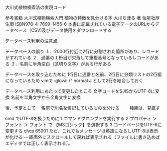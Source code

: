 大川式植物検索法の実現コード

参考書籍
大川式植物検索入門 植物の特徴を見分ける本 大川ち津る 著 恒星社厚生閣 ISBN978-4-7699-1455-6
  本書に記載されている電子データのURLからデータベース（CSV)及びデータ使用をダウンロードする

データベース利用の注意点

データベースの誤り
 １．2000行付近に2行に分割された箇所があり、レコードがずれている
 ２．通番の１桁目が欠落して重複番号となっているレコードがある
 ３．名前に半角空白（区切り文字）がある行がある

データベースを取り込むために
 1行目に通番と名前、2行目に分類リストの2行組になっているため
 vimで
 :gloval /^ normal J
 として2行を結合しておく

データベース利用にあたって変更したところ
 文字コードをSJISからUTF-8に変換
 名前を半角文字から全角文字に変換

後、予定として
 　名前で別名を併記しているものを分ける
　　種類は、見直す

cmd でUTF-8を扱うために
  1.コマンドプロンプトを実行する
  2.プロパティ ＞ フォント ＞ フォント で 【MSゴシック】を選択する
  3.コードページをUTF-8に変更する
    chcp 65001
  ただ、これでもメッセージは英語になるしUTF-8は表示が化ける -- 画面外にスクロールして戻れば表示される（ファイルに書き込めばエディタでは正しく表示される）。
